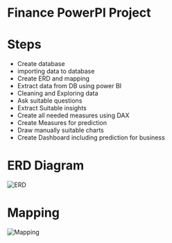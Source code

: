 # Finance PowerPI Project
# Steps
   - Create database
   - importing data to database
   - Create ERD and mapping
   - Extract data from DB using power BI
   - Cleaning and Exploring data
   - Ask suitable questions
   - Extract Suitable insights
   - Create all needed measures using DAX
   - Create Measures for prediction
   - Draw manually suitable charts
   - Create Dashboard including prediction for business

# ERD Diagram
   ![ERD](https://user-images.githubusercontent.com/121688823/222915302-d4ef81e0-4d92-4f56-aa89-a01f278c6809.png)

# Mapping
   ![Mapping](https://user-images.githubusercontent.com/121688823/222915305-51f9b942-448f-4cf6-9b8a-97170c2660f6.png)
